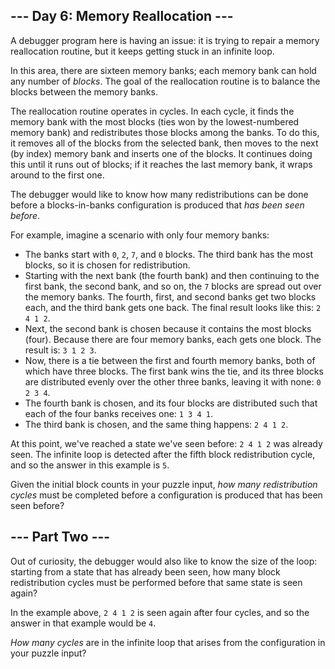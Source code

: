 --- Day 6: Memory Reallocation ---
----------------------------------

A debugger program here is having an issue: it is trying to repair a memory reallocation routine, but it keeps getting stuck in an infinite loop.


In this area, there are sixteen memory banks; each memory bank can hold any number of *blocks*. The goal of the reallocation routine is to balance the blocks between the memory banks.


The reallocation routine operates in cycles. In each cycle, it finds the memory bank with the most blocks (ties won by the lowest-numbered memory bank) and redistributes those blocks among the banks. To do this, it removes all of the blocks from the selected bank, then moves to the next (by index) memory bank and inserts one of the blocks. It continues doing this until it runs out of blocks; if it reaches the last memory bank, it wraps around to the first one.


The debugger would like to know how many redistributions can be done before a blocks-in-banks configuration is produced that *has been seen before*.


For example, imagine a scenario with only four memory banks:


* The banks start with `0`, `2`, `7`, and `0` blocks. The third bank has the most blocks, so it is chosen for redistribution.
* Starting with the next bank (the fourth bank) and then continuing to the first bank, the second bank, and so on, the `7` blocks are spread out over the memory banks. The fourth, first, and second banks get two blocks each, and the third bank gets one back. The final result looks like this: `2 4 1 2`.
* Next, the second bank is chosen because it contains the most blocks (four). Because there are four memory banks, each gets one block. The result is: `3 1 2 3`.
* Now, there is a tie between the first and fourth memory banks, both of which have three blocks. The first bank wins the tie, and its three blocks are distributed evenly over the other three banks, leaving it with none: `0 2 3 4`.
* The fourth bank is chosen, and its four blocks are distributed such that each of the four banks receives one: `1 3 4 1`.
* The third bank is chosen, and the same thing happens: `2 4 1 2`.


At this point, we've reached a state we've seen before: `2 4 1 2` was already seen. The infinite loop is detected after the fifth block redistribution cycle, and so the answer in this example is `5`.


Given the initial block counts in your puzzle input, *how many redistribution cycles* must be completed before a configuration is produced that has been seen before?


--- Part Two ---
----------------

Out of curiosity, the debugger would also like to know the size of the loop: starting from a state that has already been seen, how many block redistribution cycles must be performed before that same state is seen again?


In the example above, `2 4 1 2` is seen again after four cycles, and so the answer in that example would be `4`.


*How many cycles* are in the infinite loop that arises from the configuration in your puzzle input?


